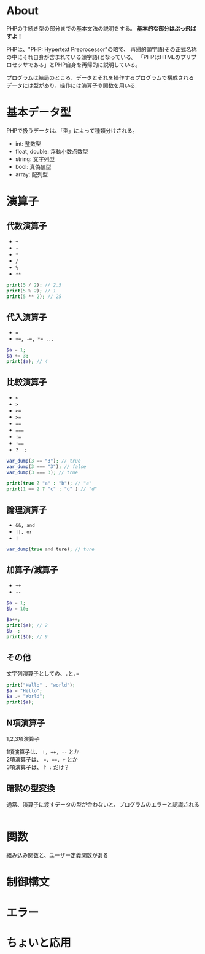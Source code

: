 # About 
PHPの手続き型の部分までの基本文法の説明をする。
**基本的な部分はぶっ飛ばすよ！**

PHPは、"PHP: Hypertext Preprocessor"の略で、
再帰的頭字語(その正式名称の中にそれ自身が含まれている頭字語)となっている。
「PHPはHTMLのプリプロセッサである」とPHP自身を再帰的に説明している。

プログラムは結局のところ、データとそれを操作するプログラムで構成される
データには型があり、操作には演算子や関数を用いる.


# 基本データ型
PHPで扱うデータは、「型」によって種類分けされる。

- int: 整数型
- float, double: 浮動小数点数型
- string: 文字列型
- bool: 真偽値型
- array: 配列型

# 演算子

## 代数演算子
- `+`
- `-`
- `*`
- `/`
- `%`
- `**`

```php
print(5 / 2); // 2.5 
print(5 % 2); // 1
print(5 ** 2); // 25
```


## 代入演算子
- `=`
- `+=, -=, *= ...`

```php
$a = 1;
$a += 3;
print($a); // 4
```


## 比較演算子
- `<`
- `>`
- `<=`
- `>=`
- `==`
- `===`
- `!=`
- `!==`
- `?  :`


```php
var_dump(3 == "3"); // true
var_dump(3 === "3"); // false
var_dump(3 === 3); // true

print(true ? "a" : "b"); // "a"
print(1 == 2 ? "c" : "d" ) // "d"
```


## 論理演算子
- `&&, and`
- `||, or`
- `!`

```php
var_dump(true and ture); // ture
```

## 加算子/減算子
- `++`
- `--`

```php
$a = 1;
$b = 10;

$a++;
print($a); // 2
$b--;
print($b); // 9
```

## その他
文字列演算子としての、`.`と`.=`

```php
print("Hello" . "world");
$a = "Hello";
$a .= "World";
print($a);
```


## N項演算子
1,2,3項演算子

1項演算子は、
`!, ++, --` とか  
2項演算子は、
`=, ==, +` とか  
3項演算子は、
`? :` だけ？


## 暗黙の型変換
通常、演算子に渡すデータの型が合わないと、プログラムのエラーと認識される
```php

```

# 関数
組み込み関数と、ユーザー定義関数がある

# 制御構文

# エラー


# ちょいと応用

